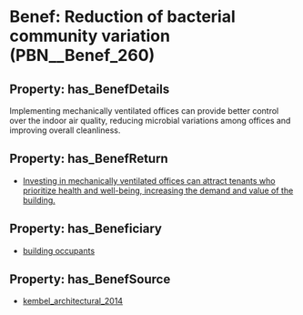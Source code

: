 # Benef: __Reduction of bacterial community variation__ (PBN__Benef_260)

## Property: has_BenefDetails

Implementing mechanically ventilated offices can provide better control over the indoor air quality, reducing microbial variations among offices and improving overall cleanliness.

## Property: has_BenefReturn

* [Investing in mechanically ventilated offices can attract tenants who prioritize health and well-being, increasing the demand and value of the building.](../BenefReturn/PBN__BenefReturn_272)

## Property: has_Beneficiary

* [building occupants](../Stakeholder/PBN__Stakeholder_97)

## Property: has_BenefSource

* [kembel_architectural_2014](../Article/PBN__Article_52)

